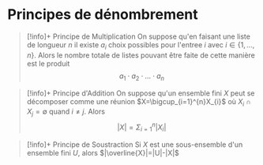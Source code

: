 # Principes de dénombrement

>[!info]+ Principe de Multiplication
>On suppose qu'en faisant une liste de longueur $n$ il existe $a_{i}$ choix possibles pour l'entree $i$ avec $i\in \{1, \dots ,n\}$.
>Alors le nombre totale de listes pouvant être faite de cette manière est le produit $$a_{1}\cdot a_{2} \cdot \dots \cdot a_{n}$$

>[!info]+ Principe d'Addition
>On suppose qu'un ensemble fini $X$ peut se décomposer comme une réunion $X=\bigcup_{i=1}^{n}X_{i}$ où $X_{i}\cap X_{j} = \emptyset$ quand $i\neq j$.
>Alors $$|X|=\Sigma_{i=1}^{n}|X_{i}|$$

>[!info]+ Principe de Soustraction
>Si $X$ est une sous-ensemble d'un ensemble fini $U$, alors $|\overline{X}|=|U|-|X|$